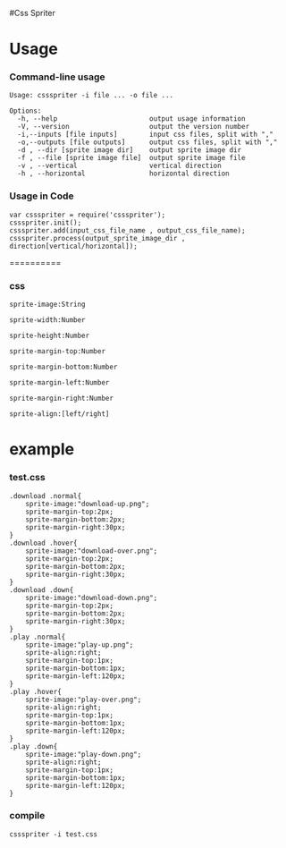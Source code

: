 #Css Spriter

Usage
==========
### Command-line usage
    Usage: cssspriter -i file ... -o file ...

    Options:
      -h, --help                       output usage information
      -V, --version                    output the version number
      -i,--inputs [file inputs]        input css files, split with ","
      -o,--outputs [file outputs]      output css files, split with ","
      -d , --dir [sprite image dir]    output sprite image dir
      -f , --file [sprite image file]  output sprite image file
      -v , --vertical                  vertical direction
      -h , --horizontal                horizontal direction

### Usage in Code
    var cssspriter = require('cssspriter');
    cssspriter.init();
    cssspriter.add(input_css_file_name , output_css_file_name);
    cssspriter.process(output_sprite_image_dir , direction[vertical/horizontal]);


==========
### css
    sprite-image:String

    sprite-width:Number

    sprite-height:Number

    sprite-margin-top:Number

    sprite-margin-bottom:Number

    sprite-margin-left:Number

    sprite-margin-right:Number

    sprite-align:[left/right]

example
==========
### test.css
    .download .normal{
        sprite-image:"download-up.png";
        sprite-margin-top:2px;
        sprite-margin-bottom:2px;
        sprite-margin-right:30px;
    }
    .download .hover{
        sprite-image:"download-over.png";
        sprite-margin-top:2px;
        sprite-margin-bottom:2px;
        sprite-margin-right:30px;
    }
    .download .down{
        sprite-image:"download-down.png";
        sprite-margin-top:2px;
        sprite-margin-bottom:2px;
        sprite-margin-right:30px;
    }
    .play .normal{
        sprite-image:"play-up.png";
        sprite-align:right;
        sprite-margin-top:1px;
        sprite-margin-bottom:1px;
        sprite-margin-left:120px;
    }
    .play .hover{
        sprite-image:"play-over.png";
        sprite-align:right;
        sprite-margin-top:1px;
        sprite-margin-bottom:1px;
        sprite-margin-left:120px;
    }
    .play .down{
        sprite-image:"play-down.png";
        sprite-align:right;
        sprite-margin-top:1px;
        sprite-margin-bottom:1px;
        sprite-margin-left:120px;
    }

### compile
    cssspriter -i test.css